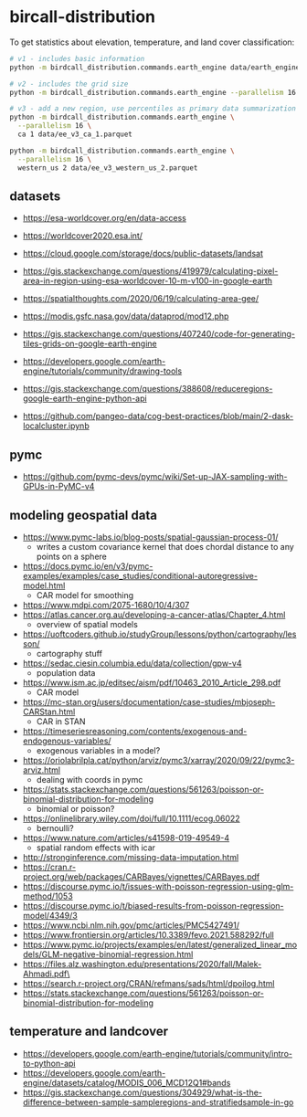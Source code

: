 # bircall-distribution

To get statistics about elevation, temperature, and land cover classification:

```bash
# v1 - includes basic information
python -m birdcall_distribution.commands.earth_engine data/earth_engine.parquet

# v2 - includes the grid size
python -m birdcall_distribution.commands.earth_engine --parallelism 16 data/earth_engine_v2.parquet

# v3 - add a new region, use percentiles as primary data summarization technique
python -m birdcall_distribution.commands.earth_engine \
  --parallelism 16 \
  ca 1 data/ee_v3_ca_1.parquet

python -m birdcall_distribution.commands.earth_engine \
  --parallelism 16 \
  western_us 2 data/ee_v3_western_us_2.parquet
```

## datasets

- https://esa-worldcover.org/en/data-access
- https://worldcover2020.esa.int/
- https://cloud.google.com/storage/docs/public-datasets/landsat

- https://gis.stackexchange.com/questions/419979/calculating-pixel-area-in-region-using-esa-worldcover-10-m-v100-in-google-earth
- https://spatialthoughts.com/2020/06/19/calculating-area-gee/

- https://modis.gsfc.nasa.gov/data/dataprod/mod12.php
- https://gis.stackexchange.com/questions/407240/code-for-generating-tiles-grids-on-google-earth-engine
- https://developers.google.com/earth-engine/tutorials/community/drawing-tools
- https://gis.stackexchange.com/questions/388608/reduceregions-google-earth-engine-python-api

- https://github.com/pangeo-data/cog-best-practices/blob/main/2-dask-localcluster.ipynb

## pymc

- https://github.com/pymc-devs/pymc/wiki/Set-up-JAX-sampling-with-GPUs-in-PyMC-v4

## modeling geospatial data

- https://www.pymc-labs.io/blog-posts/spatial-gaussian-process-01/
  - writes a custom covariance kernel that does chordal distance to any points on a sphere
- https://docs.pymc.io/en/v3/pymc-examples/examples/case_studies/conditional-autoregressive-model.html
  - CAR model for smoothing
- https://www.mdpi.com/2075-1680/10/4/307
- https://atlas.cancer.org.au/developing-a-cancer-atlas/Chapter_4.html
  - overview of spatial models
- https://uoftcoders.github.io/studyGroup/lessons/python/cartography/lesson/
  - cartography stuff
- https://sedac.ciesin.columbia.edu/data/collection/gpw-v4
  - population data
- https://www.ism.ac.jp/editsec/aism/pdf/10463_2010_Article_298.pdf
  - CAR model
- https://mc-stan.org/users/documentation/case-studies/mbjoseph-CARStan.html
  - CAR in STAN
- https://timeseriesreasoning.com/contents/exogenous-and-endogenous-variables/
  - exogenous variables in a model?
- https://oriolabrilpla.cat/python/arviz/pymc3/xarray/2020/09/22/pymc3-arviz.html
  - dealing with coords in pymc
- https://stats.stackexchange.com/questions/561263/poisson-or-binomial-distribution-for-modeling
  - binomial or poisson?
- https://onlinelibrary.wiley.com/doi/full/10.1111/ecog.06022
  - bernoulli?
- https://www.nature.com/articles/s41598-019-49549-4
  - spatial random effects with icar
- http://stronginference.com/missing-data-imputation.html
- https://cran.r-project.org/web/packages/CARBayes/vignettes/CARBayes.pdf
- https://discourse.pymc.io/t/issues-with-poisson-regression-using-glm-method/1053
- https://discourse.pymc.io/t/biased-results-from-poisson-regression-model/4349/3
- https://www.ncbi.nlm.nih.gov/pmc/articles/PMC5427491/
- https://www.frontiersin.org/articles/10.3389/fevo.2021.588292/full
- https://www.pymc.io/projects/examples/en/latest/generalized_linear_models/GLM-negative-binomial-regression.html
- https://files.alz.washington.edu/presentations/2020/fall/Malek-Ahmadi.pdf\
- https://search.r-project.org/CRAN/refmans/sads/html/dpoilog.html
- https://stats.stackexchange.com/questions/561263/poisson-or-binomial-distribution-for-modeling

## temperature and landcover

- https://developers.google.com/earth-engine/tutorials/community/intro-to-python-api
- https://developers.google.com/earth-engine/datasets/catalog/MODIS_006_MCD12Q1#bands
- https://gis.stackexchange.com/questions/304929/what-is-the-difference-between-sample-sampleregions-and-stratifiedsample-in-go
